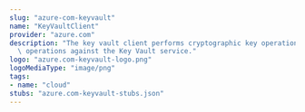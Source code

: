 ```yaml
---
slug: "azure-com-keyvault"
name: "KeyVaultClient"
provider: "azure.com"
description: "The key vault client performs cryptographic key operations and vault\
  \ operations against the Key Vault service."
logo: "azure.com-keyvault-logo.png"
logoMediaType: "image/png"
tags:
- name: "cloud"
stubs: "azure.com-keyvault-stubs.json"
---
```

